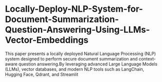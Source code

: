 # Locally-Deploy-NLP-System-for-Document-Summarization-Question-Answering-Using-LLMs-Vector-Embeddings
This paper presents a locally deployed Natural Language Processing (NLP) system designed to perform secure document summarization and context-aware question answering.By leveraging advanced Large Language Models (LLMs), vector databases, and modern NLP tools such as LangChain, Hugging Face, Qdrant, and Streamlit

